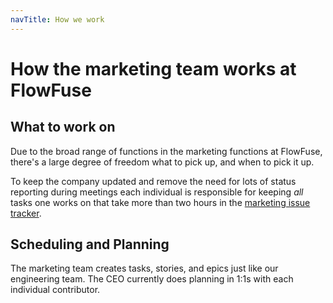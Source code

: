 ```yaml
---
navTitle: How we work
---
```


# How the marketing team works at FlowFuse

## What to work on

Due to the broad range of functions in the marketing functions at FlowFuse,
there's a large degree of freedom what to pick up, and when to pick it up.

To keep the company updated and remove the need for lots of status reporting
during meetings each individual is responsible for keeping _all_ tasks one works
on that take more than two hours in the [marketing issue tracker](https://github.com/FlowFuse/marketing/issues).

## Scheduling and Planning

The marketing team creates tasks, stories, and epics just like our engineering
team. The CEO currently does planning in 1:1s with each individual
contributor.